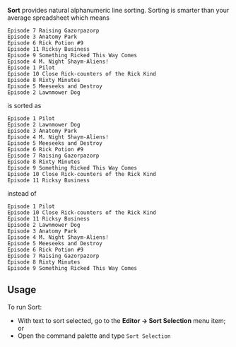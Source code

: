 **Sort** provides natural alphanumeric line sorting. Sorting is smarter than your average spreadsheet which means

```
Episode 7 Raising Gazorpazorp
Episode 3 Anatomy Park
Episode 6 Rick Potion #9
Episode 11 Ricksy Business
Episode 9 Something Ricked This Way Comes
Episode 4 M. Night Shaym-Aliens!
Episode 1 Pilot
Episode 10 Close Rick-counters of the Rick Kind
Episode 8 Rixty Minutes
Episode 5 Meeseeks and Destroy
Episode 2 Lawnmower Dog
```

is sorted as

```
Episode 1 Pilot
Episode 2 Lawnmower Dog
Episode 3 Anatomy Park
Episode 4 M. Night Shaym-Aliens!
Episode 5 Meeseeks and Destroy
Episode 6 Rick Potion #9
Episode 7 Raising Gazorpazorp
Episode 8 Rixty Minutes
Episode 9 Something Ricked This Way Comes
Episode 10 Close Rick-counters of the Rick Kind
Episode 11 Ricksy Business
```

instead of

```
Episode 1 Pilot
Episode 10 Close Rick-counters of the Rick Kind
Episode 11 Ricksy Business
Episode 2 Lawnmower Dog
Episode 3 Anatomy Park
Episode 4 M. Night Shaym-Aliens!
Episode 5 Meeseeks and Destroy
Episode 6 Rick Potion #9
Episode 7 Raising Gazorpazorp
Episode 8 Rixty Minutes
Episode 9 Something Ricked This Way Comes
```

## Usage

To run Sort:

- With text to sort selected, go to the **Editor → Sort Selection** menu item; or
- Open the command palette and type `Sort Selection`
